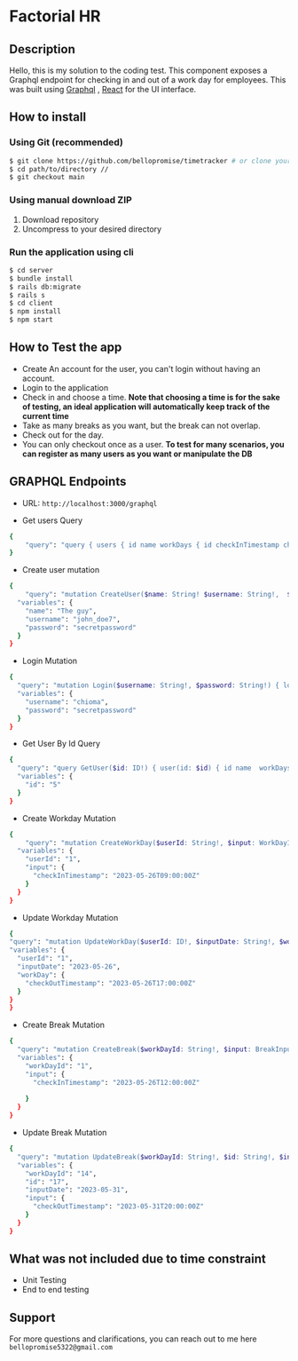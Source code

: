 # Factorial HR
## Description

Hello, this is my solution to the coding test. This component exposes a Graphql endpoint for checking in and out of a work day for employees.  This was built using [Graphql](https://graphql.org/) , [React]() for the UI interface.


## How to install

### Using Git (recommended)

```sh
$ git clone https://github.com/bellopromise/timetracker # or clone your own fork
$ cd path/to/directory //
$ git checkout main
```
### Using manual download ZIP

1.  Download repository
2.  Uncompress to your desired directory



### Run the application using cli 
```bash
$ cd server
$ bundle install
$ rails db:migrate
$ rails s
$ cd client
$ npm install
$ npm start
```

## How to Test the app

- Create An account for the user, you can't login without having an account.
- Login to the application
- Check in and choose a time.
**Note that choosing a time is for the sake of testing, an ideal application will automatically keep track of the current time**
- Take as many breaks as you want, but the break can not overlap.
- Check out for the day.
- You can only checkout once as a user.
**To test for many scenarios, you can register as many users as you want or manipulate the DB**



## GRAPHQL Endpoints

- URL: `http://localhost:3000/graphql`

- Get users Query

```bash
{
    "query": "query { users { id name workDays { id checkInTimestamp checkOutTimestamp breaks {checkInTimestamp checkOutTimestamp}  } } }"
}
```
- Create user mutation
```bash
{
    "query": "mutation CreateUser($name: String! $username: String!,  $password: String!) { createUser(name: $name username: $username, password: $password) { user {id name username } token}}",
  "variables": {
    "name": "The guy",
    "username": "john_doe7",
    "password": "secretpassword"
  }
}
```
- Login Mutation
```bash
{
  "query": "mutation Login($username: String!, $password: String!) { login(username: $username, password: $password)  { user { id name username  workDays  { id checkInTimestamp checkOutTimestamp  breaks {id checkInTimestamp checkOutTimestamp} }  } token} } ",
  "variables": {
    "username": "chioma",
    "password": "secretpassword"
  }
}
```

- Get User By Id Query
```bash
{
  "query": "query GetUser($id: ID!) { user(id: $id) { id name  workDays { id checkInTimestamp checkOutTimestamp breaks {checkInTimestamp checkOutTimestamp}}  } }",
  "variables": {
    "id": "5"
  }
}
```

- Create Workday Mutation
```bash
{
    "query": "mutation CreateWorkDay($userId: String!, $input: WorkDayInput!) { createWorkDay(userId: $userId, input: $input) { id checkInTimestamp checkOutTimestamp } }",
  "variables": {
    "userId": "1",
    "input": {
      "checkInTimestamp": "2023-05-26T09:00:00Z"
    }
  }
}
```

- Update Workday Mutation
```bash
{
"query": "mutation UpdateWorkDay($userId: ID!, $inputDate: String!, $workDay: UpdateWorkDayInput!) { updateWorkDay(userId: $userId, inputDate: $inputDate, workDay: $workDay) { id checkInTimestamp checkOutTimestamp   } }",
"variables": {
  "userId": "1",
  "inputDate": "2023-05-26",
  "workDay": {
    "checkOutTimestamp": "2023-05-26T17:00:00Z"
  }
}
}
```

- Create Break Mutation
```bash
{
  "query": "mutation CreateBreak($workDayId: String!, $input: BreakInput!) { createBreak(workDayId: $workDayId, input: $input) { id checkInTimestamp checkOutTimestamp  } }",
  "variables": {
    "workDayId": "1",
    "input": {
      "checkInTimestamp": "2023-05-26T12:00:00Z"
      
    }
  }
}
```

- Update Break Mutation
```bash
{
  "query": "mutation UpdateBreak($workDayId: String!, $id: String!, $inputDate: String!, $input: UpdateBreakInput!) { updateBreak(workDayId: $workDayId, id: $id, inputDate: $inputDate, input: $input) { id checkInTimestamp checkOutTimestamp  } }",
  "variables": {
    "workDayId": "14",
    "id": "17",
    "inputDate": "2023-05-31",
    "input": {
      "checkOutTimestamp": "2023-05-31T20:00:00Z"  
    }
  }
}
```

## What was not included due to time constraint
- Unit Testing
- End to end testing


## Support
For more questions and clarifications, you can reach out to me here `bellopromise5322@gmail.com`

